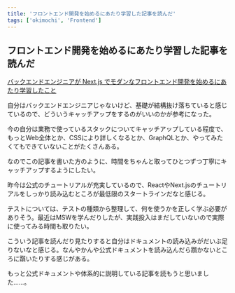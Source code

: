 ```yaml
---
title: 'フロントエンド開発を始めるにあたり学習した記事を読んだ'
tags: ['okimochi', 'Frontend']
---
```


## フロントエンド開発を始めるにあたり学習した記事を読んだ

[バックエンドエンジニアが Next\.js でモダンなフロントエンド開発を始めるにあたり学習したこと](https://zenn.dev/9sako6/articles/frontend-loadmap)

自分はバックエンドエンジニアじゃないけど、基礎が結構抜け落ちていると感じているので、どういうキャッチアップをするのがいいのかが参考になった。

今の自分は業務で使っているスタックについてキャッチアップしている程度で、もっとWeb全体とか、CSSにより詳しくなるとか、GraphQLとか、やってみたくてもできていないことがたくさんある。

なのでこの記事を書いた方のように、時間をちゃんと取ってひとつずつ丁寧にキャッチアップするようにしたい。

昨今は公式のチュートリアルが充実しているので、ReactやNext.jsのチュートリアルをしっかり読み込むところが最低限のスタートラインだなと感じる。

テストについては、テストの種類から整理して、何を使うかを正しく学ぶ必要がありそう。最近はMSWを学んだりしたが、実践投入はまだしていないので実際に使ってみる時間も取りたい。

こういう記事を読んだり見たりすると自分はドキュメントの読み込みがだいぶ足りないなと感じる。なんやかんや公式ドキュメントを読み込んだら躓かないところに躓いたりする感じがある。

もっと公式ドキュメントや体系的に説明している記事を読もうと思いました……。

